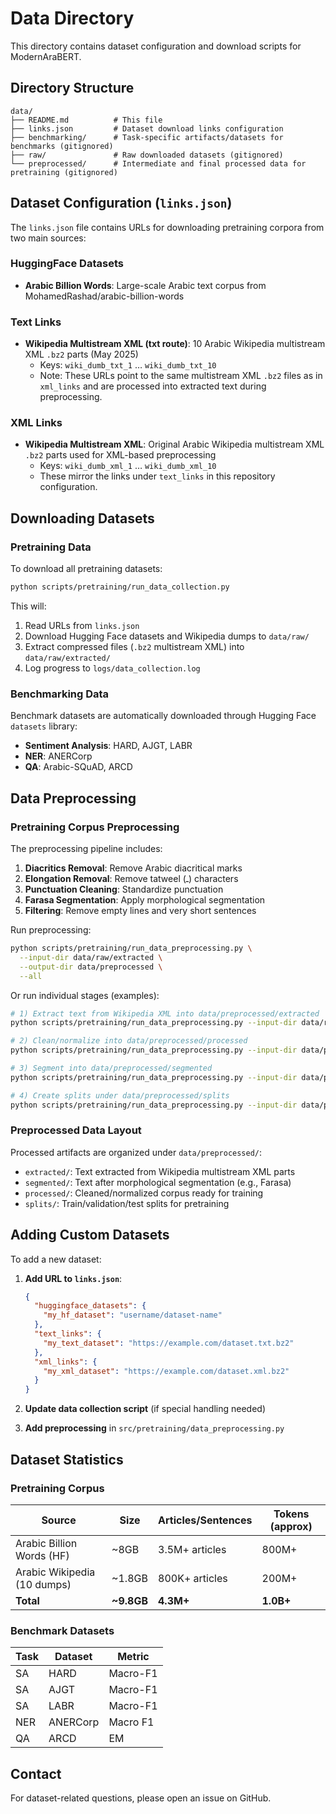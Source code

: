 # Data Directory

This directory contains dataset configuration and download scripts for ModernAraBERT.

## Directory Structure

```text
data/
├── README.md          # This file
├── links.json         # Dataset download links configuration
├── benchmarking/      # Task-specific artifacts/datasets for benchmarks (gitignored)
├── raw/               # Raw downloaded datasets (gitignored)
└── preprocessed/      # Intermediate and final processed data for pretraining (gitignored)
```

## Dataset Configuration (`links.json`)

The `links.json` file contains URLs for downloading pretraining corpora from two main sources:

### HuggingFace Datasets

- **Arabic Billion Words**: Large-scale Arabic text corpus from MohamedRashad/arabic-billion-words

### Text Links

- **Wikipedia Multistream XML (txt route)**: 10 Arabic Wikipedia multistream XML `.bz2` parts (May 2025)
  - Keys: `wiki_dumb_txt_1` … `wiki_dumb_txt_10`
  - Note: These URLs point to the same multistream XML `.bz2` files as in `xml_links` and are processed into extracted text during preprocessing.

### XML Links

- **Wikipedia Multistream XML**: Original Arabic Wikipedia multistream XML `.bz2` parts used for XML-based preprocessing
  - Keys: `wiki_dumb_xml_1` … `wiki_dumb_xml_10`
  - These mirror the links under `text_links` in this repository configuration.

## Downloading Datasets

### Pretraining Data

To download all pretraining datasets:

```bash
python scripts/pretraining/run_data_collection.py
```

This will:

1. Read URLs from `links.json`
2. Download Hugging Face datasets and Wikipedia dumps to `data/raw/`
3. Extract compressed files (`.bz2` multistream XML) into `data/raw/extracted/`
4. Log progress to `logs/data_collection.log`

### Benchmarking Data

Benchmark datasets are automatically downloaded through Hugging Face `datasets` library:

- **Sentiment Analysis**: HARD, AJGT, LABR
- **NER**: ANERCorp
- **QA**: Arabic-SQuAD, ARCD

## Data Preprocessing

### Pretraining Corpus Preprocessing

The preprocessing pipeline includes:

1. **Diacritics Removal**: Remove Arabic diacritical marks
2. **Elongation Removal**: Remove tatweel (ـ) characters
3. **Punctuation Cleaning**: Standardize punctuation
4. **Farasa Segmentation**: Apply morphological segmentation
5. **Filtering**: Remove empty lines and very short sentences

Run preprocessing:

```bash
python scripts/pretraining/run_data_preprocessing.py \
  --input-dir data/raw/extracted \
  --output-dir data/preprocessed \
  --all
```

Or run individual stages (examples):

```bash
# 1) Extract text from Wikipedia XML into data/preprocessed/extracted
python scripts/pretraining/run_data_preprocessing.py --input-dir data/raw --output-dir data/preprocessed --process-xml

# 2) Clean/normalize into data/preprocessed/processed
python scripts/pretraining/run_data_preprocessing.py --input-dir data/preprocessed/extracted --output-dir data/preprocessed --process-text

# 3) Segment into data/preprocessed/segmented
python scripts/pretraining/run_data_preprocessing.py --input-dir data/preprocessed/processed --output-dir data/preprocessed --segment

# 4) Create splits under data/preprocessed/splits
python scripts/pretraining/run_data_preprocessing.py --input-dir data/preprocessed/segmented --output-dir data/preprocessed --split
```

### Preprocessed Data Layout

Processed artifacts are organized under `data/preprocessed/`:

- `extracted/`: Text extracted from Wikipedia multistream XML parts
- `segmented/`: Text after morphological segmentation (e.g., Farasa)
- `processed/`: Cleaned/normalized corpus ready for training
- `splits/`: Train/validation/test splits for pretraining

## Adding Custom Datasets

To add a new dataset:

1. **Add URL to `links.json`**:

   ```json
   {
     "huggingface_datasets": {
       "my_hf_dataset": "username/dataset-name"
     },
     "text_links": {
       "my_text_dataset": "https://example.com/dataset.txt.bz2"
     },
     "xml_links": {
       "my_xml_dataset": "https://example.com/dataset.xml.bz2"
     }
   }
   ```

2. **Update data collection script** (if special handling needed)

3. **Add preprocessing** in `src/pretraining/data_preprocessing.py`

## Dataset Statistics

### Pretraining Corpus

| Source                      | Size       | Articles/Sentences | Tokens (approx) |
| --------------------------- | ---------- | ------------------ | --------------- |
| Arabic Billion Words (HF)   | ~8GB       | 3.5M+ articles     | 800M+           |
| Arabic Wikipedia (10 dumps) | ~1.8GB     | 800K+ articles     | 200M+           |
| **Total**                   | **~9.8GB** | **4.3M+**          | **1.0B+**       |

### Benchmark Datasets

| Task | Dataset  | Metric   |
| ---- | -------- | -------- |
| SA   | HARD     | Macro-F1 |
| SA   | AJGT     | Macro-F1 |
| SA   | LABR     | Macro-F1 |
| NER  | ANERCorp | Macro F1 |
| QA   | ARCD     | EM       |


## Contact

For dataset-related questions, please open an issue on GitHub.
